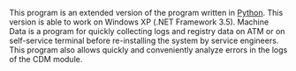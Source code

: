This program is an extended version of the program written in [Python](https://github.com/art07/MachineData). This version is able to work on Windows XP (.NET Framework 3.5).
Machine Data is a program for quickly collecting logs and registry data on ATM or on self-service terminal before re-installing the system by service engineers. This program also allows quickly and conveniently analyze errors in the logs of the CDM module.